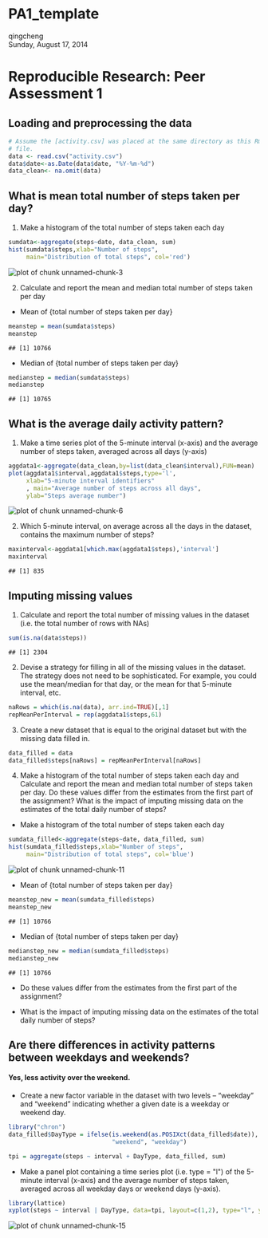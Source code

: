 # PA1_template
qingcheng  
Sunday, August 17, 2014  

# Reproducible Research: Peer Assessment 1



## Loading and preprocessing the data

```r
# Assume the [activity.csv] was placed at the same directory as this Rmarkdown 
# file.
data <- read.csv("activity.csv")
data$date<-as.Date(data$date, "%Y-%m-%d")
data_clean<- na.omit(data) 
```


## What is mean total number of steps taken per day?
1. Make a histogram of the total number of steps taken each day

```r
sumdata<-aggregate(steps~date, data_clean, sum)
hist(sumdata$steps,xlab="Number of steps",
     main="Distribution of total steps", col='red')
```

![plot of chunk unnamed-chunk-3](./PA1_template_files/figure-html/unnamed-chunk-3.png) 

2. Calculate and report the mean and median total number of steps taken per day  
* Mean of {total number of steps taken per day}

```r
meanstep = mean(sumdata$steps)
meanstep
```

```
## [1] 10766
```

* Median of {total number of steps taken per day}

```r
medianstep = median(sumdata$steps)
medianstep
```

```
## [1] 10765
```


## What is the average daily activity pattern?
1. Make a time series plot of the 5-minute interval (x-axis) and the average 
number of steps taken, averaged across all days (y-axis)

```r
aggdata1<-aggregate(data_clean,by=list(data_clean$interval),FUN=mean)
plot(aggdata1$interval,aggdata1$steps,type='l',
     xlab="5-minute interval identifiers"
     , main="Average number of steps across all days", 
     ylab="Steps average number")
```

![plot of chunk unnamed-chunk-6](./PA1_template_files/figure-html/unnamed-chunk-6.png) 

2. Which 5-minute interval, on average across all the days in the dataset, 
contains the maximum number of steps?

```r
maxinterval<-aggdata1[which.max(aggdata1$steps),'interval']
maxinterval
```

```
## [1] 835
```


## Imputing missing values
1. Calculate and report the total number of missing values in the dataset
(i.e. the total number of rows with NAs)

```r
sum(is.na(data$steps))
```

```
## [1] 2304
```

2. Devise a strategy for filling in all of the missing values in the dataset. 
The strategy does not need to be sophisticated. For example, you could use 
the mean/median for that day, or the mean for that 5-minute interval, etc.

```r
naRows = which(is.na(data), arr.ind=TRUE)[,1]
repMeanPerInterval = rep(aggdata1$steps,61)
```

3. Create a new dataset that is equal to the original dataset but with the 
missing data filled in.

```r
data_filled = data
data_filled$steps[naRows] = repMeanPerInterval[naRows]
```

4. Make a histogram of the total number of steps taken each day and Calculate 
and report the mean and median total number of steps taken per day. Do these 
values differ from the estimates from the first part of the assignment? What 
is the impact of imputing missing data on the estimates of the total daily 
number of steps?  
* Make a histogram of the total number of steps taken each day

```r
sumdata_filled<-aggregate(steps~date, data_filled, sum)
hist(sumdata_filled$steps,xlab="Number of steps",
     main="Distribution of total steps", col='blue')
```

![plot of chunk unnamed-chunk-11](./PA1_template_files/figure-html/unnamed-chunk-11.png) 

* Mean of {total number of steps taken per day}

```r
meanstep_new = mean(sumdata_filled$steps)
meanstep_new
```

```
## [1] 10766
```

* Median of {total number of steps taken per day}

```r
medianstep_new = median(sumdata_filled$steps)
medianstep_new
```

```
## [1] 10766
```

* Do these values differ from the estimates from the first part of the assignment?


* What is the impact of imputing missing data on the estimates of the total daily number of steps? 


## Are there differences in activity patterns between weekdays and weekends?
#### Yes, less activity over the weekend.


* Create a new factor variable in the dataset with two levels – “weekday” and “weekend” indicating whether a given date is a weekday or weekend day.

```r
library("chron")
data_filled$DayType = ifelse(is.weekend(as.POSIXct(data_filled$date)), 
                             "weekend", "weekday")

tpi = aggregate(steps ~ interval + DayType, data_filled, sum)
```

* Make a panel plot containing a time series plot (i.e. type = "l") of the 5-minute interval (x-axis) and the average number of steps taken, averaged across all weekday days or weekend days (y-axis). 

```r
library(lattice)
xyplot(steps ~ interval | DayType, data=tpi, layout=c(1,2), type="l", ylab="Number of steps", xlab="Interval")
```

![plot of chunk unnamed-chunk-15](./PA1_template_files/figure-html/unnamed-chunk-15.png) 
